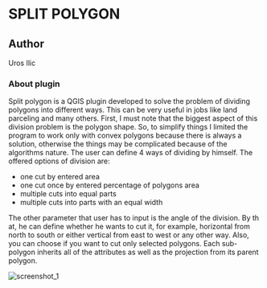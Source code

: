 # SPLIT POLYGON

## Author

Uros Ilic

### About plugin

Split polygon is a QGIS plugin developed to solve the problem of dividing polygons into different ways. This can be very useful in jobs like land parceling and many others.
First, I must note that the biggest aspect of this division problem is the polygon shape. So, to simplify things I limited the program to work only with convex polygons because there is always a solution, otherwise the things may be complicated because of the algorithms nature.
The user can define 4 ways of dividing by himself. The offered options of division are:

- one cut by entered area
- one cut once by entered percentage of polygons area
- multiple cuts into equal parts
- multiple cuts into parts with an equal width

The other parameter that user has to input is the angle of the division. By th at, he can define whether he wants to cut it, for example, horizontal from north to south or either vertical from east to west or any other way. Also, you can choose if you want to cut only selected polygons.
Each sub-polygon inherits all of the attributes as well as the projection from its parent polygon.


![screenshot_1](https://user-images.githubusercontent.com/32105551/30648433-62d4cd50-9e1e-11e7-867b-e9dc4bed0d66.jpg)

